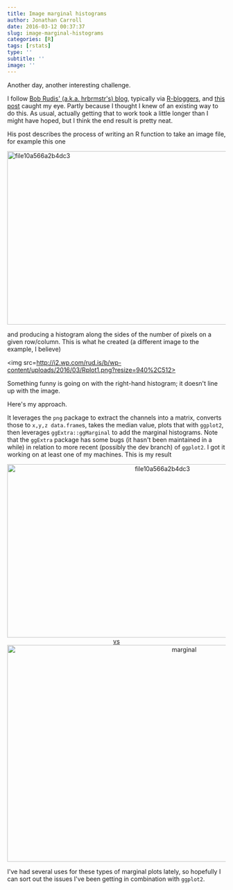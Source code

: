 ```yaml
---
title: Image marginal histograms
author: Jonathan Carroll
date: 2016-03-12 00:37:37
slug: image-marginal-histograms
categories: [R]
tags: [rstats]
type: ''
subtitle: ''
image: ''
---
```

Another day, another interesting challenge. 

<!--more-->

I follow <a href="http://rud.is/b/" target="_blank">Bob Rudis' (a.k.a. hrbrmstr's) blog</a>, typically via <a href="http://www.r-bloggers.com/" target="_blank">R-bloggers</a>, and <a href="http://rud.is/b/2016/03/10/some-light-image-processing-creation-with-r/" target="_blank">this post</a> caught my eye. Partly because I thought I knew of an existing way to do this. As usual, actually getting that to work took a little longer than I might have hoped, but I think the end result is pretty neat.

His post describes the process of writing an R function to take an image file, for example this one

<a href="http://jcarroll.com.au/wp-content/uploads/2016/03/file10a566a2b4dc3.png" rel="attachment wp-att-656"><img src="http://jcarroll.com.au/wp-content/uploads/2016/03/file10a566a2b4dc3.png" alt="file10a566a2b4dc3" width="700" height="400" class="aligncenter size-full wp-image-656" /></a>

and producing a histogram along the sides of the number of pixels on a given row/column. This is what he created (a different image to the example, I believe)

<img src=http://i2.wp.com/rud.is/b/wp-content/uploads/2016/03/Rplot1.png?resize=940%2C512></img>

Something funny is going on with the right-hand histogram; it doesn't line up with the image.

Here's my approach. 

<script src="https://gist.github.com/JonoCarroll/7960dff5bf42e47423db.js"></script>

It leverages the <code>png</code> package to extract the channels into a matrix, converts those to <code>x,y,z data.frame</code>s, takes the median value, plots that with <code>ggplot2</code>, then leverages <code>ggExtra::ggMarginal</code> to add the marginal histograms. Note that the <code>ggExtra</code> package has some bugs (it hasn't been maintained in a while) in relation to more recent (possibly the dev branch) of <code>ggplot2</code>. I got it working on at least one of my machines. This is my result

<div align="center"><a href="http://jcarroll.com.au/wp-content/uploads/2016/03/marginal.png" rel="attachment wp-att-661"><img src="http://jcarroll.com.au/wp-content/uploads/2016/03/file10a566a2b4dc3.png" alt="file10a566a2b4dc3" width="700" height="400" class="aligncenter size-full wp-image-656" /> vs <img src="http://jcarroll.com.au/wp-content/uploads/2016/03/marginal.png" alt="marginal" width="800" height="500" class="aligncenter size-full wp-image-661" /></a></div>

I've had several uses for these types of marginal plots lately, so hopefully I can sort out the issues I've been getting in combination with <code>ggplot2</code>.
